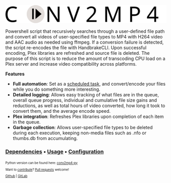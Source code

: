 ![conv2mp4](/files/listener/public/logo.svg "conv2mp4")

Powershell script that recursively searches through a user-defined file path and convert all videos of user-specified file types to MP4 with H264 video and AAC audio as needed using ffmpeg. If a conversion failure is detected, the script re-encodes the file with HandbrakeCLI. Upon successful encoding, Plex libraries are refreshed and source file is deleted.  The purpose of this script is to reduce the amount of transcoding CPU load on a Plex server and increase video compatibility across platforms.

**Features**
- **Full automation**: Set as a [scheduled task](/docs/SCHEDULED_TASK.md), and convert/encode your files while you do something more interesting.
- **Detailed logging**: Allows easy tracking of what files are in the queue, overall queue progress, individual and cumulative file size gains and reductions, as well as total hours of video converted, how long it took to convert them, and the average encode speed.
- **Plex integration**: Refreshes Plex libraries upon completion of each item in the queue.
- **Garbage collection**: Allows user-specified file types to be deleted during each execution, keeping non-media files such as .nfo or thumbs.db from accumulating.

### [Dependencies](/docs/DEPENDENCIES.md) • [Usage](/docs/USAGE.md) • [Configuration](/docs/CONFIGURATION.md)


<sub><sup>Python version can be found here: [conv2mp4-py](https://github.com/BrianDMG/conv2mp4-py)<br>
Want to [contribute](https://github.com/BrianDMG/conv2mp4-ps/blob/master/docs/guidelines/CONTRIBUTING.md)? [Pull requests](https://github.com/BrianDMG/conv2mp4-ps/blob/master/docs/guidelines/PULL_REQUEST_TEMPLATE.md) welcome!<br>
[Github](https://github.com/BrianDMG/conv2mp4-ps) | [GitLab](https://gitlab.com/BrianDMG/conv2mp4-ps)</sub></sup>
